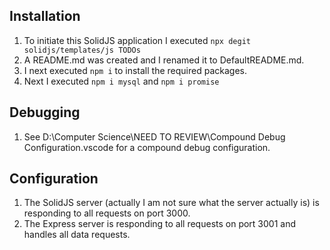 ## Installation

1. To initiate this SolidJS application I executed `npx degit solidjs/templates/js TODOs`
1. A README.md was created and I renamed it to DefaultREADME.md.
1. I next executed `npm i` to install the required packages.
1. Next I executed `npm i mysql` and `npm i promise`

## Debugging

1. See D:\Computer Science\NEED TO REVIEW\Compound Debug Configuration\.vscode for a compound debug configuration.

## Configuration

1. The SolidJS server (actually I am not sure what the server actually is) is responding to all requests on port 3000.
1. The Express server is responding to all requests on port 3001 and handles all data requests.
